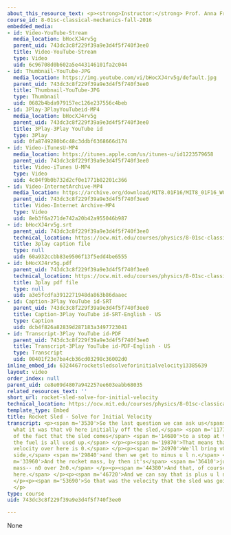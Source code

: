 ```yaml
---
about_this_resource_text: <p><strong>Instructor:</strong> Prof. Anna Frebel</p>
course_id: 8-01sc-classical-mechanics-fall-2016
embedded_media:
- id: Video-YouTube-Stream
  media_location: bHocXJ4rv5g
  parent_uid: 743dc3c8f229f39a9e3d4f5f740f3ee0
  title: Video-YouTube-Stream
  type: Video
  uid: 6c96708d0b602a5e443146101fa2c044
- id: Thumbnail-YouTube-JPG
  media_location: https://img.youtube.com/vi/bHocXJ4rv5g/default.jpg
  parent_uid: 743dc3c8f229f39a9e3d4f5f740f3ee0
  title: Thumbnail-YouTube-JPG
  type: Thumbnail
  uid: 0682b4bda979157ec126e237556c4beb
- id: 3Play-3PlayYouTubeid-MP4
  media_location: bHocXJ4rv5g
  parent_uid: 743dc3c8f229f39a9e3d4f5f740f3ee0
  title: 3Play-3Play YouTube id
  type: 3Play
  uid: 0fa8749280b6c48c3ddbf6368666d174
- id: Video-iTunesU-MP4
  media_location: https://itunes.apple.com/us/itunes-u/id1223579658
  parent_uid: 743dc3c8f229f39a9e3d4f5f740f3ee0
  title: Video-iTunes U-MP4
  type: Video
  uid: 4c84f9b0b732d2cf0e1771b82201c366
- id: Video-InternetArchive-MP4
  media_location: https://archive.org/download/MIT8.01F16/MIT8_01F16_W06PS01-3_360p.mp4
  parent_uid: 743dc3c8f229f39a9e3d4f5f740f3ee0
  title: Video-Internet Archive-MP4
  type: Video
  uid: 8eb3f6a271de742a20b42a955046b987
- id: bHocXJ4rv5g.srt
  parent_uid: 743dc3c8f229f39a9e3d4f5f740f3ee0
  technical_location: https://ocw.mit.edu/courses/physics/8-01sc-classical-mechanics-fall-2016/week-6-continuous-mass-transfer/ps.6.1-rocket-sled-problem/rocket-sled-solve-for-initial-velocity/bHocXJ4rv5g.srt
  title: 3play caption file
  type: null
  uid: 60a932ccbb83e9506f13f5edd4be6555
- id: bHocXJ4rv5g.pdf
  parent_uid: 743dc3c8f229f39a9e3d4f5f740f3ee0
  technical_location: https://ocw.mit.edu/courses/physics/8-01sc-classical-mechanics-fall-2016/week-6-continuous-mass-transfer/ps.6.1-rocket-sled-problem/rocket-sled-solve-for-initial-velocity/bHocXJ4rv5g.pdf
  title: 3play pdf file
  type: null
  uid: a3e5fcdfa3912271948da863b86daaec
- id: Caption-3Play YouTube id-SRT
  parent_uid: 743dc3c8f229f39a9e3d4f5f740f3ee0
  title: Caption-3Play YouTube id-SRT-English - US
  type: Caption
  uid: dcb4f826a82839d287183a3497723041
- id: Transcript-3Play YouTube id-PDF
  parent_uid: 743dc3c8f229f39a9e3d4f5f740f3ee0
  title: Transcript-3Play YouTube id-PDF-English - US
  type: Transcript
  uid: 00401f23e7ba4cb36cd03298c36002d0
inline_embed_id: 6324467rocketsledsolveforinitialvelocity13385639
layout: video
order_index: null
parent_uid: ce8e09d4807a942257ee603eabb68035
related_resources_text: ''
short_url: rocket-sled-solve-for-initial-velocity
technical_location: https://ocw.mit.edu/courses/physics/8-01sc-classical-mechanics-fall-2016/week-6-continuous-mass-transfer/ps.6.1-rocket-sled-problem/rocket-sled-solve-for-initial-velocity
template_type: Embed
title: Rocket Sled - Solve for Initial Velocity
transcript: <p><span m='3530'>So the last question we can ask us</span> <span m='5600'>is
  what it was that v0 here initially off the sled,</span> <span m='11770'>making use
  of the fact that the sled comes</span> <span m='14680'>to a stop at the time that
  the fuel is all used up.</span> </p><p><span m='19870'>That means that our final
  velocity over here is 0.</span> </p><p><span m='24970'>We'll bring v0 to the other
  side,</span> <span m='29840'>and then we get to minus u l n.</span> </p><p><span
  m='33960'>And the rocket mass, by then it's</span> <span m='36410'>just the dry
  mass-- n0 over 2n0.</span> </p><p><span m='44380'>And that, of course, cancels out
  here.</span> </p><p><span m='46720'>And we can say that is plus u l n of 2.</span>
  </p><p><span m='53690'>So that was the velocity that the sled was going with.</span>
  </p>
type: course
uid: 743dc3c8f229f39a9e3d4f5f740f3ee0

---
```

None